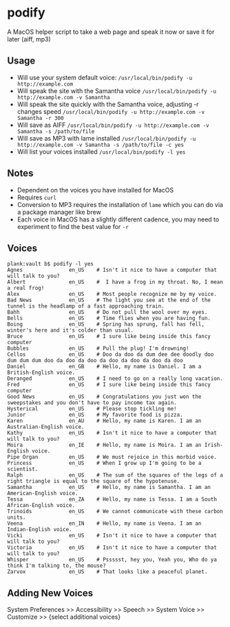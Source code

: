 # podify
A MacOS helper script to take a web page and speak it now or save it for later (aiff, mp3)

## Usage
* Will use your system default voice: `/usr/local/bin/podify -u http://example.com`   
* Will speak the site with the Samantha voice `/usr/local/bin/podify -u http://example.com -v Samantha`  
* Will speak the site quickly with the Samantha voice, adjusting -r changes speed `/usr/local/bin/podify -u http://example.com -v Samantha -r 300`  
* Will save as AIFF `/usr/local/bin/podify -u http://example.com -v Samantha -s /path/to/file`  
* Will save as MP3 with lame installed `/usr/local/bin/podify -u http://example.com -v Samantha -s /path/to/file -c yes`  
* Will list your voices installed  `/usr/local/bin/podify -l yes`  

## Notes
* Dependent on the voices you have installed for MacOS
* Requires `curl`
* Conversion to MP3 requires the installation of `lame` which you can do via a package manager like brew
* Each voice in MacOS has a slightly different cadence, you may need to experiment to find the best value for `-r`

## Voices

`plank:vault b$ podify -l yes`   
`Agnes               en_US    # Isn't it nice to have a computer that will talk to you?`   
`Albert              en_US    #  I have a frog in my throat. No, I mean a real frog!`   
`Alex                en_US    # Most people recognize me by my voice.`   
`Bad News            en_US    # The light you see at the end of the tunnel is the headlamp of a fast approaching train.`   
`Bahh                en_US    # Do not pull the wool over my eyes.`   
`Bells               en_US    # Time flies when you are having fun.`   
`Boing               en_US    # Spring has sprung, fall has fell, winter's here and it's colder than usual.`   
`Bruce               en_US    # I sure like being inside this fancy computer`   
`Bubbles             en_US    # Pull the plug! I'm drowning!`   
`Cellos              en_US    # Doo da doo da dum dee dee doodly doo dum dum dum doo da doo da doo da doo da doo da doo da doo`   
`Daniel              en_GB    # Hello, my name is Daniel. I am a British-English voice.`   
`Deranged            en_US    # I need to go on a really long vacation.`   
`Fred                en_US    # I sure like being inside this fancy computer`   
`Good News           en_US    # Congratulations you just won the sweepstakes and you don't have to pay income tax again.`   
`Hysterical          en_US    # Please stop tickling me!`   
`Junior              en_US    # My favorite food is pizza.`   
`Karen               en_AU    # Hello, my name is Karen. I am an Australian-English voice.`   
`Kathy               en_US    # Isn't it nice to have a computer that will talk to you?`   
`Moira               en_IE    # Hello, my name is Moira. I am an Irish-English voice.`   
`Pipe Organ          en_US    # We must rejoice in this morbid voice.`   
`Princess            en_US    # When I grow up I'm going to be a scientist.`   
`Ralph               en_US    # The sum of the squares of the legs of a right triangle is equal to the square of the hypotenuse.`   
`Samantha            en_US    # Hello, my name is Samantha. I am an American-English voice.`   
`Tessa               en_ZA    # Hello, my name is Tessa. I am a South African-English voice.`   
`Trinoids            en_US    # We cannot communicate with these carbon units.`   
`Veena               en_IN    # Hello, my name is Veena. I am an Indian-English voice.`   
`Vicki               en_US    # Isn't it nice to have a computer that will talk to you?`   
`Victoria            en_US    # Isn't it nice to have a computer that will talk to you?`   
`Whisper             en_US    # Pssssst, hey you, Yeah you, Who do ya think I'm talking to, the mouse?`   
`Zarvox              en_US    # That looks like a peaceful planet.`   

## Adding New Voices

System Preferences >> Accessibility >> Speech >> System Voice >> Customize >> {select additional voices}

